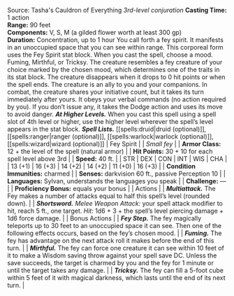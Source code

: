 Source: Tasha's Cauldron of Everything
*3rd-level conjuration*
**Casting Time:** 1 action  
**Range:** 90 feet  
**Components:** V, S, M (a gilded flower worth at least 300 gp)  
**Duration:** Concentration, up to 1 hour
You call forth a fey spirit. It manifests in an unoccupied space that you can see within range. This corporeal form uses the Fey Spirit stat block. When you cast the spell, choose a mood. Fuming, Mirthful, or Tricksy. The creature resembles a fey creature of your choice marked by the chosen mood, which determines one of the traits in its stat block. The creature disappears when it drops to 0 hit points or when the spell ends.
The creature is an ally to you and your companions. In combat, the creature shares your initiative count, but it takes its turn immediately after yours. It obeys your verbal commands (no action required by you). If you don’t issue any, it takes the Dodge action and uses its move to avoid danger.
***At Higher Levels.*** When you cast this spell using a spell slot of 4th level or higher, use the higher level wherever the spell’s level appears in the stat block.
***Spell Lists.*** [[spells:druid|druid (optional)]], [[spells:ranger|ranger (optional)]], [[spells:warlock|warlock (optional)]], [[spells:wizard|wizard (optional)]]
| Fey Spirit |
| *Small fey* |
| **Armor Class:** 12 + the level of the spell (natural armor) |
| **Hit Points:** 30 + 10 for each spell level above 3rd |
| **Speed:** 40 ft. |
| STR | DEX | CON | INT | WIS | CHA |
| 13 (+1) | 16 (+3) | 14 (+2) | 14 (+2) | 11 (+0) | 16 (+3) |
| **Condition Immunities:** charmed |
| **Senses:** darkvision 60 ft., passive Perception 10 |
| **Languages:** Sylvan, understands the languages you speak |
| **Challenge:** — |
| **Proficiency Bonus:** equals your bonus |
| Actions |
| ***Multiattack.*** The Fey makes a number of attacks equal to half this spell’s level (rounded down). |
| ***Shortsword.*** *Melee Weapon Attack:* your spell attack modifier to hit, reach 5 ft., one target. *Hit:* 1d6 + 3 + the spell’s level piercing damage + 1d6 force damage. |
| Bonus Actions |
| ***Fey Step.*** The fey magically teleports up to 30 feet to an unoccupied space it can see. Then one of the following effects occurs, based on the fey’s chosen mood. |
| ***Fuming.*** The fey has advantage on the next attack roll it makes before the end of this turn. |
| ***Mirthful.*** The fey can force one creature it can see within 10 feet of it to make a Wisdom saving throw against your spell save DC. Unless the save succeeds, the target is charmed by you and the fey for 1 minute or until the target takes any damage. |
| ***Tricksy.*** The fey can fill a 5-foot cube within 5 feet of it with magical darkness, which lasts until the end of its next turn. |
